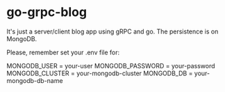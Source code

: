 # go-grpc-blog

It's just a server/client blog app using gRPC and go. The persistence is on MongoDB.

Please, remember set your .env file for:

MONGODB_USER = your-user
MONGODB_PASSWORD = your-password
MONGODB_CLUSTER = your-mongodb-cluster
MONGODB_DB = your-mongodb-db-name
